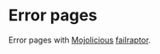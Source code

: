 # Error pages

Error pages with [Mojolicious](https://github.com/kraih/mojo) [failraptor](https://github.com/kraih/mojo/blob/master/lib/Mojolicious/resources/public/mojo/failraptor.png).
